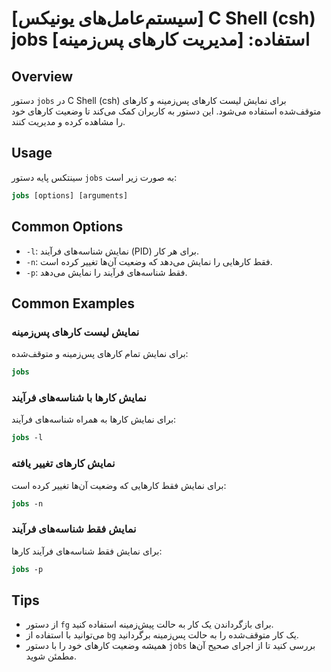 # [سیستم‌عامل‌های یونیکس] C Shell (csh) jobs استفاده: [مدیریت کارهای پس‌زمینه]

## Overview
دستور `jobs` در C Shell (csh) برای نمایش لیست کارهای پس‌زمینه و کارهای متوقف‌شده استفاده می‌شود. این دستور به کاربران کمک می‌کند تا وضعیت کارهای خود را مشاهده کرده و مدیریت کنند.

## Usage
سینتکس پایه دستور `jobs` به صورت زیر است:

```csh
jobs [options] [arguments]
```

## Common Options
- `-l`: نمایش شناسه‌های فرآیند (PID) برای هر کار.
- `-n`: فقط کارهایی را نمایش می‌دهد که وضعیت آن‌ها تغییر کرده است.
- `-p`: فقط شناسه‌های فرآیند را نمایش می‌دهد.

## Common Examples
### نمایش لیست کارهای پس‌زمینه
برای نمایش تمام کارهای پس‌زمینه و متوقف‌شده:

```csh
jobs
```

### نمایش کارها با شناسه‌های فرآیند
برای نمایش کارها به همراه شناسه‌های فرآیند:

```csh
jobs -l
```

### نمایش کارهای تغییر یافته
برای نمایش فقط کارهایی که وضعیت آن‌ها تغییر کرده است:

```csh
jobs -n
```

### نمایش فقط شناسه‌های فرآیند
برای نمایش فقط شناسه‌های فرآیند کارها:

```csh
jobs -p
```

## Tips
- از دستور `fg` برای بازگرداندن یک کار به حالت پیش‌زمینه استفاده کنید.
- می‌توانید با استفاده از `bg` یک کار متوقف‌شده را به حالت پس‌زمینه برگردانید.
- همیشه وضعیت کارهای خود را با دستور `jobs` بررسی کنید تا از اجرای صحیح آن‌ها مطمئن شوید.